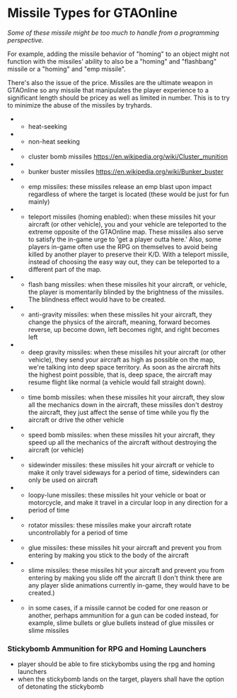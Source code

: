 # Missile Types for GTAOnline

*Some of these missile might be too much to handle from a programming perspective.*

For example, adding the missile behavior of "homing" to an object might not function with the missiles' ability 
to also be a "homing" and "flashbang" missile or a "homing" and "emp missile".

There's also the issue of the price. Missiles are the ultimate weapon in GTAOnline so any missile that manipulates the player experience to a significant length should be pricey as well as limited in number.
This is to try to minimize the abuse of the missiles by tryhards.

- - heat-seeking
- - non-heat seeking
- - cluster bomb missiles https://en.wikipedia.org/wiki/Cluster_munition 
- - bunker buster missiles https://en.wikipedia.org/wiki/Bunker_buster
- - emp missiles: these missiles release an emp blast upon impact regardless of where the target is located (these would be just for fun mainly)
- - teleport missiles (homing enabled): when these missiles hit your aircraft (or other vehicle), you and your vehicle are teleported to the extreme opposite of the GTAOnline map. These missiles also serve to satisfy the in-game urge to 'get a player outta here.' Also, some players in-game often use the RPG on themselves to avoid being killed by another player to preserve their K/D. With a teleport missile, instead of choosing the easy way out, they can be teleported to a different part of the map.

- - flash bang missiles: when these missiles hit your aircraft, or vehicle, the player is momentarily blinded by the brightness of the missiles. The blindness effect would have to be created.
- - anti-gravity missiles: when these missiles hit your aircraft, they change the physics of the aircraft, meaning, forward becomes reverse, up become down, left becomes right, and right becomes left
- - deep gravity missiles: when these missiles hit your aircraft (or other vehicle), they send your aircraft as high as possible on the map, we're talking into deep space territory. As soon as the aircraft hits the highest point possible, that is, deep space, the aircraft may resume flight like normal (a vehicle would fall straight down).
- - time bomb missiles: when these missiles hit your aircraft, they slow all the mechanics down in the aircraft, these missiles don't destroy the aircraft, they just affect the sense of time while you fly the aircraft or drive the other vehicle
- - speed bomb missiles: when these missiles hit your aircraft, they speed up all the mechanics of the aircraft without destroying the aircraft (or vehicle)
- - sidewinder missiles: these missiles hit your aircraft or vehicle to make it only travel sideways for a period of time, sidewinders can only be used on aircraft
- - loopy-lune missiles: these missiles hit your vehicle or boat or motorcycle, and make it travel in a circular loop in any direction for a period of time
- - rotator missiles: these missiles make your aircraft rotate uncontrollably for a period of time
- - glue missiles: these missiles hit your aircraft and prevent you from entering by making you stick to the body of the aircraft
- - slime missiles: these missiles hit your aircraft and prevent you from entering by making you slide off the aircraft (I don't think there are any player slide animations currently in-game, they would have to be created.)
- - in some cases, if a missile cannot be coded for one reason or another, perhaps ammunition for a gun can be coded instead, for example, slime bullets or glue bullets instead of glue missiles or slime missiles

### Stickybomb Ammunition for RPG and Homing Launchers

- player should be able to fire stickybombs using the rpg and homing launchers
- when the stickybomb lands on the target, players shall have the option of detonating the stickybomb
